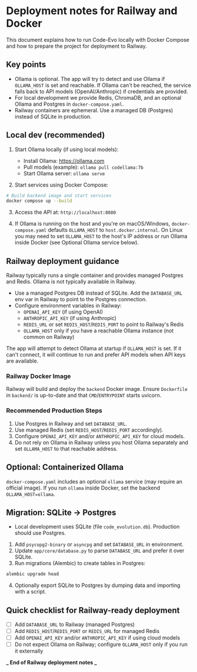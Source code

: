 # Deployment notes for Railway and Docker

This document explains how to run Code-Evo locally with Docker Compose and how to prepare the project for deployment to Railway.

## Key points

- Ollama is optional. The app will try to detect and use Ollama if `OLLAMA_HOST` is set and reachable. If Ollama can't be reached, the service falls back to API models (OpenAI/Anthropic) if credentials are provided.
- For local development we provide Redis, ChromaDB, and an optional Ollama and Postgres in `docker-compose.yaml`.
- Railway containers are ephemeral. Use a managed DB (Postgres) instead of SQLite in production.

## Local dev (recommended)

1. Start Ollama locally (if using local models):

   - Install Ollama: https://ollama.com
   - Pull models (example): `ollama pull codellama:7b`
   - Start Ollama server: `ollama serve`

2. Start services using Docker Compose:

```bash
# Build backend image and start services
docker compose up --build
```

3. Access the API at: `http://localhost:8080`

4. If Ollama is running on the host and you're on macOS/Windows, `docker-compose.yaml` defaults `OLLAMA_HOST` to `host.docker.internal`. On Linux you may need to set `OLLAMA_HOST` to the host's IP address or run Ollama inside Docker (see Optional Ollama service below).

## Railway deployment guidance

Railway typically runs a single container and provides managed Postgres and Redis. Ollama is not typically available in Railway.

- Use a managed Postgres DB instead of SQLite. Add the `DATABASE_URL` env var in Railway to point to the Postgres connection.
- Configure environment variables in Railway:
  - `OPENAI_API_KEY` (if using OpenAI)
  - `ANTHROPIC_API_KEY` (if using Anthropic)
  - `REDIS_URL` or set `REDIS_HOST`/`REDIS_PORT` to point to Railway's Redis
  - `OLLAMA_HOST` only if you have a reachable Ollama instance (not common on Railway)

The app will attempt to detect Ollama at startup if `OLLAMA_HOST` is set. If it can't connect, it will continue to run and prefer API models when API keys are available.

### Railway Docker Image

Railway will build and deploy the `backend` Docker image. Ensure `Dockerfile` in `backend/` is up-to-date and that `CMD`/`ENTRYPOINT` starts uvicorn.

### Recommended Production Steps

1. Use Postgres in Railway and set `DATABASE_URL`.
2. Use managed Redis (set `REDIS_HOST`/`REDIS_PORT` accordingly).
3. Configure `OPENAI_API_KEY` and/or `ANTHROPIC_API_KEY` for cloud models.
4. Do not rely on Ollama in Railway unless you host Ollama separately and set `OLLAMA_HOST` to that reachable address.

## Optional: Containerized Ollama

`docker-compose.yaml` includes an optional `ollama` service (may require an official image). If you run `ollama` inside Docker, set the backend `OLLAMA_HOST=ollama`.

## Migration: SQLite -> Postgres

- Local development uses SQLite (file `code_evolution.db`). Production should use Postgres.

1. Add `psycopg2-binary` or `asyncpg` and set `DATABASE_URL` in environment.
2. Update `app/core/database.py` to parse `DATABASE_URL` and prefer it over SQLite.
3. Run migrations (Alembic) to create tables in Postgres:

```bash
alembic upgrade head
```

4. Optionally export SQLite to Postgres by dumping data and importing with a script.

## Quick checklist for Railway-ready deployment

- [ ] Add `DATABASE_URL` to Railway (managed Postgres)
- [ ] Add `REDIS_HOST`/`REDIS_PORT` or `REDIS_URL` for managed Redis
- [ ] Add `OPENAI_API_KEY` and/or `ANTHROPIC_API_KEY` if using cloud models
- [ ] Do not expect Ollama on Railway; configure `OLLAMA_HOST` only if you run it externally

**_ End of Railway deployment notes _**
